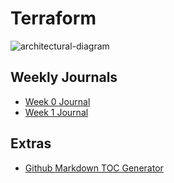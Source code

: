 # Terraform 

![architectural-diagram](https://github.com/cupumelody/terraform-beginner-bootcamp-2023/assets/145847069/4035219e-0cce-4646-8d91-3927c6bfd0dd)


## Weekly Journals
- [Week 0 Journal](journal/.week0.md)
- [Week 1 Journal](journal/.week1.md)

## Extras
- [Github Markdown TOC Generator](https://ecotrust-canada.github.io/markdown-toc/)
